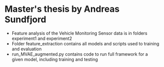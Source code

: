 # Master's thesis by Andreas Sundfjord

* Feature analysis of the Vehicle Monitoring Sensor data is in folders experiment1 and experiment2
* Folder feature_extraction contains all models and scripts used to training and evaluation
* run_MVAE_augmented.py contains code to run full framework for a given model, including training and testing
